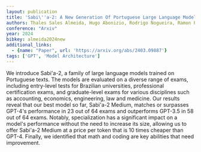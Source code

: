```yaml
---
layout: publication
title: 'Sabi\''a-2: A New Generation Of Portuguese Large Language Models'
authors: Thales Sales Almeida, Hugo Abonizio, Rodrigo Nogueira, Ramon Pires
conference: "Arxiv"
year: 2024
bibkey: almeida2024new
additional_links:
  - {name: "Paper", url: 'https://arxiv.org/abs/2403.09887'}
tags: ['GPT', 'Model Architecture']
---
```

We introduce Sabi\'a-2, a family of large language models trained on
Portuguese texts. The models are evaluated on a diverse range of exams,
including entry-level tests for Brazilian universities, professional
certification exams, and graduate-level exams for various disciplines such as
accounting, economics, engineering, law and medicine. Our results reveal that
our best model so far, Sabi\'a-2 Medium, matches or surpasses GPT-4's
performance in 23 out of 64 exams and outperforms GPT-3.5 in 58 out of 64
exams. Notably, specialization has a significant impact on a model's
performance without the need to increase its size, allowing us to offer
Sabi\'a-2 Medium at a price per token that is 10 times cheaper than GPT-4.
Finally, we identified that math and coding are key abilities that need
improvement.
